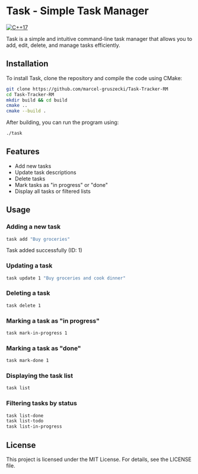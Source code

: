 # Task - Simple Task Manager

[![C++17](https://img.shields.io/badge/C%2B%2B-17-blue.svg)](https://isocpp.org/std/the-standard)

Task is a simple and intuitive command-line task manager that allows you to add, edit, delete, and manage tasks efficiently.

## Installation

To install Task, clone the repository and compile the code using CMake:

```sh
git clone https://github.com/marcel-gruszecki/Task-Tracker-RM
cd Task-Tracker-RM
mkdir build && cd build
cmake ..
cmake --build .
```

After building, you can run the program using:

```sh
./task
```

## Features

- Add new tasks
- Update task descriptions
- Delete tasks
- Mark tasks as "in progress" or "done"
- Display all tasks or filtered lists

## Usage

### Adding a new task

```sh
task add "Buy groceries"
```
Task added successfully (ID: 1)

### Updating a task

```sh
task update 1 "Buy groceries and cook dinner"
```

### Deleting a task

```sh
task delete 1
```

### Marking a task as "in progress"

```sh
task mark-in-progress 1
```

### Marking a task as "done"

```sh
task mark-done 1
```

### Displaying the task list

```sh
task list
```

### Filtering tasks by status

```sh
task list-done
task list-todo
task list-in-progress
```

## License

This project is licensed under the MIT License. For details, see the LICENSE file.
